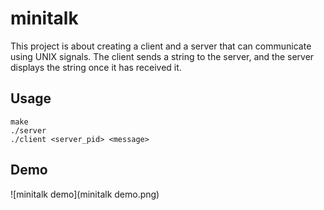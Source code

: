 # minitalk

This project is about creating a client and a server that can communicate using UNIX signals. The client sends a string to the server, and the server displays the string once it has received it.

## Usage

```shell
make
./server
./client <server_pid> <message>
```

## Demo
![minitalk demo](minitalk demo.png)
